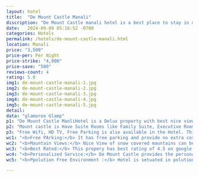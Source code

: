 ```yaml
---
layout: hotel
title:  "De Mount Castle Manali"
discription: "De Mount Castle manali hotel is a best place to stay in manali with best amanaties available"
date:   2024-09-09 05:16:52 -0700
categories: Hotels
permalink: /hotels/de-mount-castle-manali.html
location: Manali
price: "3,500"
price-per: Per Night 
price-strike: "4,000"
price-save: "500"
reviews-count: 4
rating: 5.0
img1: de-mount-castle-manali-1.jpg
img2: de-mount-castle-manali-2.jpg
img3: de-mount-castle-manali-3.jpg
img4: de-mount-castle-manali-4.jpg
img5: de-mount-castle-manali-5.jpg
detail: 
data: "glamoreo Glamp"
p1: "De Mount Castle ManliHotel is a Delux property with best nice view outside with balcony at manali. This property offers the best service. De mount castle is located in Aleo, Manali. This hotel is best to stay in Manali."
p2: "Mount castle is Have Suite Rooms like Family Suite, Executive Rooms, And Honeymoon Suite. Hotel provides the best food And Amenities to thair clints. You can enjoy the ambiance of the manali with De Mount Castle Manali hotel."
p3: "Free Wifi, HD TV, Free Parking is also available in the Hotel. This Hotel Is budget Friendly And Don't Cost Much. Book Now And Enjoy Best stay at manali with tourist Hill Travels."
wc1: "<b>Free PArking:</b> It has free parking and provide no extra cost for parking your vahical. Parking is secure and good in size so your vahical can easily rest there."
wc2: "<b>Mauntain Views:</b> Nice View of snow covered mauntains can be enjoyed from the balcony of the hotel with the brakefast. The ambiance is good and nature lovers will definatly love this property."
wc3: "<b>Best Rated:</b> This propery has best rating of 4.5 on google so you will enjoy your stay. This hotel provide delux to premium suite rooms."
wc4: "<b>Personalized Service:</b> De Mount Castle provides the personalized service."
wc5: "<b>Ppolution Free Environment :</b> Hotel is setuated in polution free environment so you can enjoy the stunning view of snow coverd mauntains in front of you."

---
```



